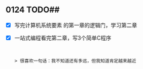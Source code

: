 ## 0124 TODO##

- [x] 写完计算机系统要素 的第一章的逻辑门，学习第二章

- [x] 一站式编程看完第二章，写3个简单C程序

      ​

      > 很喜欢一句话：我不知道还有多远，但我知道肯定越来越近



